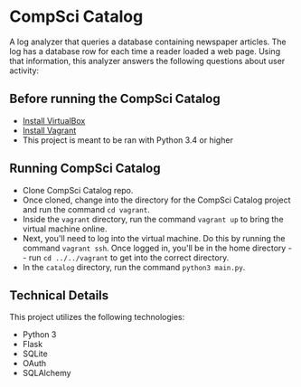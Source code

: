 # CompSci Catalog

A log analyzer that queries a database containing newspaper articles. The log has a database row for each time a reader loaded a web page. Using that information, this analyzer answers the following questions about user activity:

## Before running the CompSci Catalog

* [Install VirtualBox](https://www.virtualbox.org/wiki/Download_Old_Builds_5_1)
* [Install Vagrant](https://www.vagrantup.com/downloads.html)
* This project is meant to be ran with Python 3.4 or higher

## Running CompSci Catalog

* Clone CompSci Catalog repo.
* Once cloned, change into the directory for the CompSci Catalog project and run the command `cd vagrant`.
* Inside the `vagrant` directory, run the command `vagrant up` to bring the virtual machine online.
* Next, you'll need to log into the virtual machine. Do this by running the command `vagrant ssh`. Once logged in, you'll be in the home directory -- run `cd ../../vagrant` to get into the correct directory.
* In the `catalog` directory, run the command `python3 main.py`.

## Technical Details
This project utilizes the following technologies:

* Python 3
* Flask
* SQLite
* OAuth
* SQLAlchemy